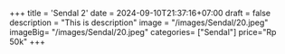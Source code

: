 +++
title = 'Sendal 2'
date = 2024-09-10T21:37:16+07:00
draft = false
description = "This is description"
image = "/images/Sendal/20.jpeg"
imageBig= "/images/Sendal/20.jpeg"
categories= ["Sendal"]
price="Rp 50k"
+++



